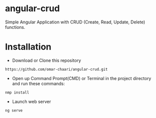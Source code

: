 # angular-crud

Simple Angular Application with CRUD (Create, Read, Update, Delete) functions.

# Installation

- Download or Clone this repository
```
https://github.com/omar-chaari/angular-crud.git
```
- Open up Command Prompt(CMD) or Terminal in the project directory and run these commands:
```
nmp install
```
- Launch web server
```
ng serve
```
